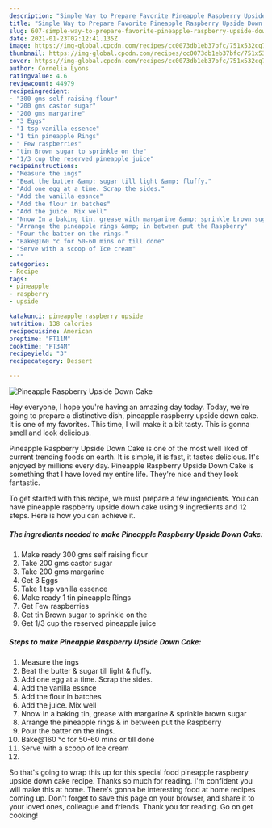 ```yaml
---
description: "Simple Way to Prepare Favorite Pineapple Raspberry Upside Down Cake"
title: "Simple Way to Prepare Favorite Pineapple Raspberry Upside Down Cake"
slug: 607-simple-way-to-prepare-favorite-pineapple-raspberry-upside-down-cake
date: 2021-01-23T02:12:41.135Z
image: https://img-global.cpcdn.com/recipes/cc0073db1eb37bfc/751x532cq70/pineapple-raspberry-upside-down-cake-recipe-main-photo.jpg
thumbnail: https://img-global.cpcdn.com/recipes/cc0073db1eb37bfc/751x532cq70/pineapple-raspberry-upside-down-cake-recipe-main-photo.jpg
cover: https://img-global.cpcdn.com/recipes/cc0073db1eb37bfc/751x532cq70/pineapple-raspberry-upside-down-cake-recipe-main-photo.jpg
author: Cornelia Lyons
ratingvalue: 4.6
reviewcount: 44979
recipeingredient:
- "300 gms self raising flour"
- "200 gms castor sugar"
- "200 gms margarine"
- "3 Eggs"
- "1 tsp vanilla essence"
- "1 tin pineapple Rings"
- " Few raspberries"
- "tin Brown sugar to sprinkle on the"
- "1/3 cup the reserved pineapple juice"
recipeinstructions:
- "Measure the ings"
- "Beat the butter &amp; sugar till light &amp; fluffy."
- "Add one egg at a time. Scrap the sides."
- "Add the vanilla essnce"
- "Add the flour in batches"
- "Add the juice. Mix well"
- "Nnow In a baking tin, grease with margarine &amp; sprinkle brown sugar"
- "Arrange the pineapple rings &amp; in between put the Raspberry"
- "Pour the batter on the rings."
- "Bake@160 °c for 50-60 mins or till done"
- "Serve with a scoop of Ice cream"
- ""
categories:
- Recipe
tags:
- pineapple
- raspberry
- upside

katakunci: pineapple raspberry upside 
nutrition: 138 calories
recipecuisine: American
preptime: "PT11M"
cooktime: "PT34M"
recipeyield: "3"
recipecategory: Dessert

---
```



![Pineapple Raspberry Upside Down Cake](https://img-global.cpcdn.com/recipes/cc0073db1eb37bfc/751x532cq70/pineapple-raspberry-upside-down-cake-recipe-main-photo.jpg)

Hey everyone, I hope you're having an amazing day today. Today, we're going to prepare a distinctive dish, pineapple raspberry upside down cake. It is one of my favorites. This time, I will make it a bit tasty. This is gonna smell and look delicious.



Pineapple Raspberry Upside Down Cake is one of the most well liked of current trending foods on earth. It is simple, it is fast, it tastes delicious. It's enjoyed by millions every day. Pineapple Raspberry Upside Down Cake is something that I have loved my entire life. They're nice and they look fantastic.


To get started with this recipe, we must prepare a few ingredients. You can have pineapple raspberry upside down cake using 9 ingredients and 12 steps. Here is how you can achieve it.

<!--inarticleads1-->

##### The ingredients needed to make Pineapple Raspberry Upside Down Cake:

1. Make ready 300 gms self raising flour
1. Take 200 gms castor sugar
1. Take 200 gms margarine
1. Get 3 Eggs
1. Take 1 tsp vanilla essence
1. Make ready 1 tin pineapple Rings
1. Get  Few raspberries
1. Get tin Brown sugar to sprinkle on the
1. Get 1/3 cup the reserved pineapple juice




<!--inarticleads2-->

##### Steps to make Pineapple Raspberry Upside Down Cake:

1. Measure the ings
1. Beat the butter &amp; sugar till light &amp; fluffy.
1. Add one egg at a time. Scrap the sides.
1. Add the vanilla essnce
1. Add the flour in batches
1. Add the juice. Mix well
1. Nnow In a baking tin, grease with margarine &amp; sprinkle brown sugar
1. Arrange the pineapple rings &amp; in between put the Raspberry
1. Pour the batter on the rings.
1. Bake@160 °c for 50-60 mins or till done
1. Serve with a scoop of Ice cream
1. 




So that's going to wrap this up for this special food pineapple raspberry upside down cake recipe. Thanks so much for reading. I'm confident you will make this at home. There's gonna be interesting food at home recipes coming up. Don't forget to save this page on your browser, and share it to your loved ones, colleague and friends. Thank you for reading. Go on get cooking!
